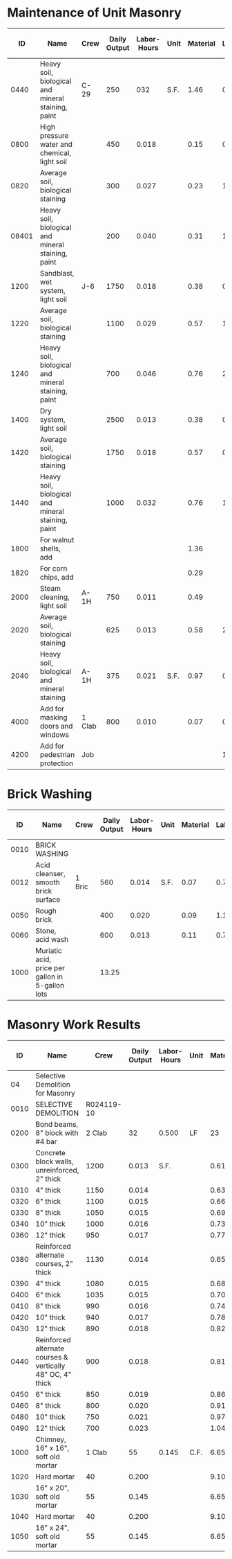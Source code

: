 # Maintenance of Unit Masonry

| ID   | Name                                                                 | Crew | Daily Output | Labor-Hours | Unit | Material | Labor | Equipment | Total | Total Incl O&P |
|-------|----------------------------------------------------------------------|-------|--------------|-------------|-------|----------|--------|-----------|--------|----------------|
| 0440  | Heavy soil, biological and mineral staining, paint                  | C-29  | 250          | 032         | S.F.  | 1.46     | 0.40   | 1.86      | 2.61   |                |
| 0800  | High pressure water and chemical, light soil                         |       | 450          | 0.018       |       | 0.15     | 0.81   | 0.22      | 1.18   | 1.63           |
| 0820  | Average soil, biological staining                                    |       | 300          | 0.027       |       | 0.23     | 1.22   | 0.34      | 1.79   | 2.43           |
| 08401 | Heavy soil, biological and mineral staining, paint                   |       | 200          | 0.040       |       | 0.31     | 1.82   | 0.50      | 2.63   | 3.62           |
| 1200  | Sandblast, wet system, light soil                                    | J-6   | 1750         | 0.018       |       | 0.38     | 0.91   | 0.18      | 1.47   | 1.96           |
| 1220  | Average soil, biological staining                                    |       | 1100         | 0.029       |       | 0.57     | 1.44   | 0.28      | 2.29   | 3.08           |
| 1240  | Heavy soil, biological and mineral staining, paint                   |       | 700          | 0.046       |       | 0.76     | 2.27   | 0.44      | 3.47   | 4.68           |
| 1400  | Dry system, light soil                                               |       | 2500         | 0.013       |       | 0.38     | 0.63   | 0.12      | 1.13   | 1.50           |
| 1420  | Average soil, biological staining                                    |       | 1750         | 0.018       |       | 0.57     | 0.91   | 0.18      | 1.66   | 2.17           |
| 1440  | Heavy soil, biological and mineral staining, paint                   |       | 1000         | 0.032       |       | 0.76     | 1.59   | 0.31      | 2.66   | 3.53           |
| 1800  | For walnut shells, add                                               |       |              |             |       | 1.36     |        |           | 1.36   | 1.50           |
| 1820  | For corn chips, add                                                 |       |              |             |       | 0.29     |        |           | 0.29   | 0.32           |
| 2000  | Steam cleaning, light soil                                           | A-1H  | 750          | 0.011       |       | 0.49     |        | 1.00      | 0.60   | 0.84           |
| 2020  | Average soil, biological staining                                    |       | 625          | 0.013       |       | 0.58     | 2.23   | 0.71      | 1.01   |                |
| 2040  | Heavy soil, biological and mineral staining                            | A-1H | 375          | 0.021       | S.F.  | 0.97     | 0.21   | 1.18      | 1.68   |                |
| 4000  | Add for masking doors and windows                                    | 1 Clab | 800          | 0.010       |       | 0.07     | 0.46   |           | 0.53   | 0.76           |
| 4200  | Add for pedestrian protection                                        | Job   |              |             |       |          | 10%    | 10%       |        |                |

# Brick Washing

| ID   | Name                                              | Crew | Daily Output | Labor-Hours | Unit | Material | Labor | Equipment | Total | Total Incl O&P |
|-------|---------------------------------------------------|-------|--------------|-------------|-------|----------|--------|-----------|--------|----------------|
| 0010  | BRICK WASHING                                    |       |              |             |       |          |        |           |        |                |
| 0012  | Acid cleanser, smooth brick surface               | 1 Bric | 560          | 0.014       | S.F.  | 0.07     | 0.79   |           | 0.86   | 1.26           |
| 0050  | Rough brick                                       |       | 400          | 0.020       |       | 0.09     | 1.11   |           | 1.20   | 1.76           |
| 0060  | Stone, acid wash                                  |       | 600          | 0.013       |       | 0.11     | 0.74   |           | 0.85   | 1.23           |
| 1000  | Muriatic acid, price per gallon in 5-gallon lots |       | 13.25        |             |       |          |        |           | 13.25  | 14.55          |

# Masonry Work Results

| ID   | Name                                              | Crew | Daily Output | Labor-Hours | Unit | Material | Labor | Equipment | Total | Total Incl O&P |
|-------|---------------------------------------------------|-------|--------------|-------------|-------|----------|--------|-----------|--------|----------------|
| 04    | Selective Demolition for Masonry                  |       |              |             |       |          |        |           |        |                |
| 0010  | SELECTIVE DEMOLITION                              | R024119-10 |          |             |       |          |        |           |        |                |
| 0200  | Bond beams, 8" block with #4 bar                  | 2 Clab | 32           | 0.500       | LF    | 23       |        |           | 23     | 34             |
| 0300  | Concrete block walls, unreinforced, 2" thick      | 1200  | 0.013        | S.F.        |       | 0.61     |        |           |        |                |
| 0310  | 4" thick                                          | 1150  | 0.014        |             |       | 0.63     |        |           |        |                |
| 0320  | 6" thick                                          | 1100  | 0.015        |             |       | 0.66     |        |           |        |                |
| 0330  | 8" thick                                          | 1050  | 0.015        |             |       | 0.69     |        |           |        |                |
| 0340  | 10" thick                                         | 1000  | 0.016        |             |       | 0.73     |        |           |        |                |
| 0360  | 12" thick                                         | 950   | 0.017        |             |       | 0.77     |        |           |        |                |
| 0380  | Reinforced alternate courses, 2" thick            | 1130  | 0.014        |             |       | 0.65     |        |           |        | 0.96           |
| 0390  | 4" thick                                          | 1080  | 0.015        |             |       | 0.68     |        |           |        |                |
| 0400  | 6" thick                                          | 1035  | 0.015        |             |       | 0.70     |        |           |        |                |
| 0410  | 8" thick                                          | 990   | 0.016        |             |       | 0.74     |        |           |        |                |
| 0420  | 10" thick                                         | 940   | 0.017        |             |       | 0.78     |        |           |        |                |
| 0430  | 12" thick                                         | 890   | 0.018        |             |       | 0.82     |        |           |        |                |
| 0440  | Reinforced alternate courses & vertically 48" OC, 4" thick | 900 | 0.018 |             |       | 0.81     |        |           |        | 1.21           |
| 0450  | 6" thick                                          | 850   | 0.019        |             |       | 0.86     |        |           |        | 1.28           |
| 0460  | 8" thick                                          | 800   | 0.020        |             |       | 0.91     |        |           |        | 1.36           |
| 0480  | 10" thick                                         | 750   | 0.021        |             |       | 0.97     |        |           |        | 1.45           |
| 0490  | 12" thick                                         | 700   | 0.023        |             |       | 1.04     |        |           |        | 1.55           |
| 1000  | Chimney, 16" x 16", soft old mortar               | 1 Clab | 55           | 0.145       | C.F.  | 6.65     |        |           | 6.65   | 9.90           |
| 1020  | Hard mortar                                       | 40    | 0.200        |             |       | 9.10     |        |           | 9.10   | 13.60          |
| 1030  | 16" x 20", soft old mortar                        | 55    | 0.145        |             |       | 6.65     |        |           | 6.65   | 9.90           |
| 1040  | Hard mortar                                       | 40    | 0.200        |             |       | 9.10     |        |           | 9.10   | 13.60          |
| 1050  | 16" x 24", soft old mortar                        | 55    | 0.145        |             |       | 6.65     |        |           | 6.65   | 9.90           |
